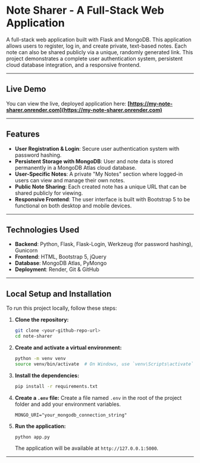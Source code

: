 # Note Sharer - A Full-Stack Web Application

A full-stack web application built with Flask and MongoDB. This application allows users to register, log in, and create private, text-based notes. Each note can also be shared publicly via a unique, randomly generated link. This project demonstrates a complete user authentication system, persistent cloud database integration, and a responsive frontend.

---
## Live Demo

You can view the live, deployed application here:
**[https://my-note-sharer.onrender.com](https://my-note-sharer.onrender.com)**

---
## Features

* **User Registration & Login**: Secure user authentication system with password hashing.
* **Persistent Storage with MongoDB**: User and note data is stored permanently in a MongoDB Atlas cloud database.
* **User-Specific Notes**: A private "My Notes" section where logged-in users can view and manage their own notes.
* **Public Note Sharing**: Each created note has a unique URL that can be shared publicly for viewing.
* **Responsive Frontend**: The user interface is built with Bootstrap 5 to be functional on both desktop and mobile devices.

---
## Technologies Used

* **Backend**: Python, Flask, Flask-Login, Werkzeug (for password hashing), Gunicorn
* **Frontend**: HTML, Bootstrap 5, jQuery
* **Database**: MongoDB Atlas, PyMongo
* **Deployment**: Render, Git & GitHub

---
##  Local Setup and Installation

To run this project locally, follow these steps:

1.  **Clone the repository:**
    ```bash
    git clone <your-github-repo-url>
    cd note-sharer
    ```

2.  **Create and activate a virtual environment:**
    ```bash
    python -m venv venv
    source venv/bin/activate  # On Windows, use `venv\Scripts\activate`
    ```

3.  **Install the dependencies:**
    ```bash
    pip install -r requirements.txt
    ```

4.  **Create a `.env` file:**
    Create a file named `.env` in the root of the project folder and add your environment variables.
    ```
    MONGO_URI="your_mongodb_connection_string"
    ```

5.  **Run the application:**
    ```bash
    python app.py
    ```
    The application will be available at `http://127.0.0.1:5000`.

---


